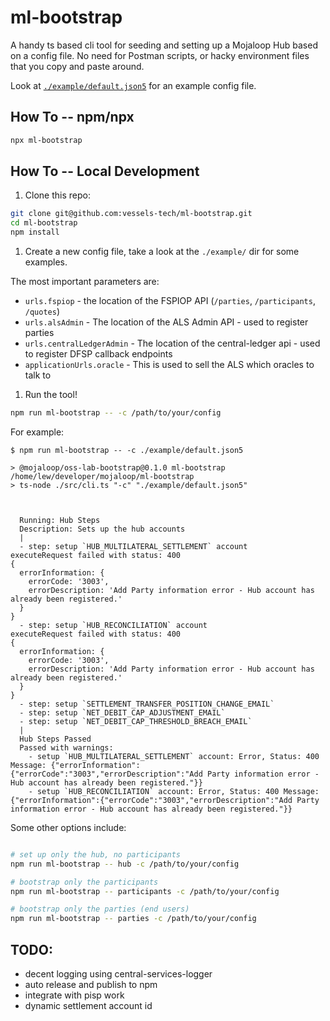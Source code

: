 # ml-bootstrap


A handy ts based cli tool for seeding and setting up a Mojaloop Hub based on a config file. No need for Postman scripts, or hacky environment files that you copy and paste around. 

Look at [`./example/default.json5`](./example/default.json5) for an example config file.


## How To -- npm/npx

```bash
npx ml-bootstrap
```

## How To -- Local Development

1. Clone this repo: 
```bash
git clone git@github.com:vessels-tech/ml-bootstrap.git
cd ml-bootstrap
npm install
```

1. Create a new config file, take a look at the `./example/` dir for some examples.

The most important parameters are:
- `urls.fspiop` - the location of the FSPIOP API (`/parties`, `/participants`, `/quotes`)
- `urls.alsAdmin` - The location of the ALS Admin API - used to register parties
- `urls.centralLedgerAdmin` - The location of the central-ledger api - used to register DFSP callback endpoints
- `applicationUrls.oracle` - This is used to sell the ALS which oracles to talk to

1. Run the tool!
```bash
npm run ml-bootstrap -- -c /path/to/your/config
```

For example:

```
$ npm run ml-bootstrap -- -c ./example/default.json5

> @mojaloop/oss-lab-bootstrap@0.1.0 ml-bootstrap /home/lew/developer/mojaloop/ml-bootstrap
> ts-node ./src/cli.ts "-c" "./example/default.json5"



  Running: Hub Steps
  Description: Sets up the hub accounts
  |
  - step: setup `HUB_MULTILATERAL_SETTLEMENT` account
executeRequest failed with status: 400
{
  errorInformation: {
    errorCode: '3003',
    errorDescription: 'Add Party information error - Hub account has already been registered.'
  }
}
  - step: setup `HUB_RECONCILIATION` account
executeRequest failed with status: 400
{
  errorInformation: {
    errorCode: '3003',
    errorDescription: 'Add Party information error - Hub account has already been registered.'
  }
}
  - step: setup `SETTLEMENT_TRANSFER_POSITION_CHANGE_EMAIL`
  - step: setup `NET_DEBIT_CAP_ADJUSTMENT_EMAIL`
  - step: setup `NET_DEBIT_CAP_THRESHOLD_BREACH_EMAIL`
  |
  Hub Steps Passed
  Passed with warnings: 
    - setup `HUB_MULTILATERAL_SETTLEMENT` account: Error, Status: 400 Message: {"errorInformation":{"errorCode":"3003","errorDescription":"Add Party information error - Hub account has already been registered."}}
    - setup `HUB_RECONCILIATION` account: Error, Status: 400 Message: {"errorInformation":{"errorCode":"3003","errorDescription":"Add Party information error - Hub account has already been registered."}}

```


Some other options include:
```bash

# set up only the hub, no participants
npm run ml-bootstrap -- hub -c /path/to/your/config

# bootstrap only the participants
npm run ml-bootstrap -- participants -c /path/to/your/config

# bootstrap only the parties (end users)
npm run ml-bootstrap -- parties -c /path/to/your/config
```

## TODO:
- decent logging using central-services-logger
- auto release and publish to npm
- integrate with pisp work
- dynamic settlement account id
